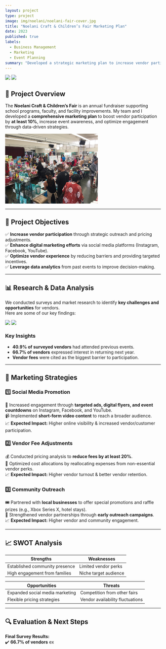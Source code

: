 ```yaml
---
layout: project
type: project
image: img/noelani/noelani-fair-cover.jpg
title: "Noelani Craft & Children’s Fair Marketing Plan"
date: 2023
published: true
labels:
  - Business Management
  - Marketing
  - Event Planning
summary: "Developed a strategic marketing plan to increase vendor participation, enhance event promotions, and maximize fundraising impact."
---
```


<div class="text-center p-4">
  <img width="300px" src="../img/noelani/noelani-event.jpg" class="img-thumbnail" >
  <img width="300px" src="../img/noelani/noelani-market.jpg" class="img-thumbnail" >
</div>

## **📌 Project Overview**
The **Noelani Craft & Children’s Fair** is an annual fundraiser supporting school programs, faculty, and facility improvements. My team and I developed a **comprehensive marketing plan** to boost vendor participation by **at least 10%**, increase event awareness, and optimize engagement through data-driven strategies.

<div class="text-center p-4">
  <img width="300px" src="../img/noelani craft fair photo.jpg" class="img-thumbnail" >
</div>



---

## **🎯 Project Objectives**
✅ **Increase vendor participation** through strategic outreach and pricing adjustments.  
✅ **Enhance digital marketing efforts** via social media platforms (Instagram, Facebook, YouTube).  
✅ **Optimize vendor experience** by reducing barriers and providing targeted incentives.  
✅ **Leverage data analytics** from past events to improve decision-making.  

---

## **📊 Research & Data Analysis**
We conducted surveys and market research to identify **key challenges and opportunities** for vendors.  
Here are some of our key findings:

<div class="text-center p-4">
  <img width="400px" src="../img/noelani/vendor-statistics.jpg" class="img-thumbnail">
  <img width="400px" src="../img/noelani/vendor-interest.jpg" class="img-thumbnail">
</div>

### **Key Insights**
- **40.9% of surveyed vendors** had attended previous events.
- **66.7% of vendors** expressed interest in returning next year.
- **Vendor fees** were cited as the biggest barrier to participation.

---

## **📢 Marketing Strategies**
### **1️⃣ Social Media Promotion**
📱 Increased engagement through **targeted ads, digital flyers, and event countdowns** on Instagram, Facebook, and YouTube.  
📹 Implemented **short-form video content** to reach a broader audience.  
📈 **Expected Impact:** Higher online visibility & increased vendor/customer participation.  

### **2️⃣ Vendor Fee Adjustments**
💰 Conducted pricing analysis to **reduce fees by at least 20%**.  
📌 Optimized cost allocations by reallocating expenses from non-essential vendor perks.  
📈 **Expected Impact:** Higher vendor turnout & better vendor retention.  

### **3️⃣ Community Outreach**
🎟️ Partnered with **local businesses** to offer special promotions and raffle prizes (e.g., Xbox Series X, hotel stays).  
📢 Strengthened vendor partnerships through **early outreach campaigns**.  
📈 **Expected Impact:** Higher vendor and community engagement.  

---

## **📈 SWOT Analysis**
| Strengths  | Weaknesses  |
|------------|------------|
| Established community presence | Limited vendor perks |
| High engagement from families | Niche target audience |

| Opportunities | Threats |
|--------------|--------|
| Expanded social media marketing | Competition from other fairs |
| Flexible pricing strategies | Vendor availability fluctuations |

---

## **🔍 Evaluation & Next Steps**
**Final Survey Results:**  
✔️ **66.7% of vendors** ex
